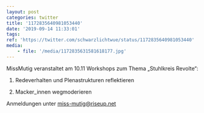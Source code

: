 ```yaml
---
layout: post
categories: twitter
title: '1172835640981053440'
date: '2019-09-14 11:33:01'
tags: 
ref: 'https://twitter.com/schwarzlichtwue/status/1172835640981053440'
media:
    - file: '/media/1172835631581618177.jpg'
---
```

MissMutig veranstaltet am 10.11 Workshops zum Thema „Stuhlkreis Revolte“:

1. Redeverhalten und Plenastrukturen reflektieren

2. Macker_innen wegmoderieren



Anmeldungen unter miss-mutig@riseup.net 